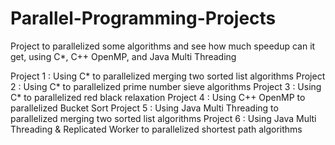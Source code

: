 Parallel-Programming-Projects
=============================
Project to parallelized some algorithms and see how much speedup can it get, using C*, C++ OpenMP, and Java Multi Threading

Project 1 : Using C* to parallelized merging two sorted list algorithms
Project 2 : Using C* to parallelized prime number sieve algorithms
Project 3 : Using C* to parallelized red black relaxation
Project 4 : Using C++ OpenMP to parallelized Bucket Sort
Project 5 : Using Java Multi Threading to parallelized merging two sorted list algorithms
Project 6 : Using Java Multi Threading & Replicated Worker to parallelized shortest path algorithms

